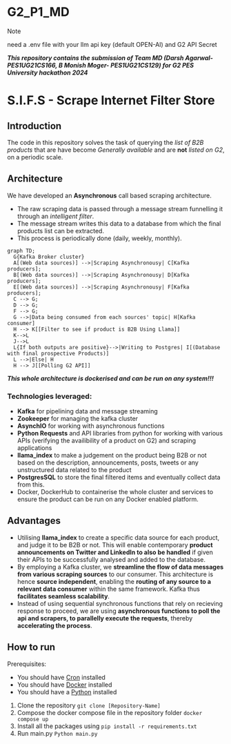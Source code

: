 # G2_P1_MD
> [!NOTE]  
> need a .env file with your llm api key (default OPEN-AI) and G2 API Secret



_**This repository contains the submission of Team MD (Darsh Agarwal-PES1UG21CS166, B Monish Moger- PES1UG21CS129) for G2 PES University hackathon 2024**_

# S.I.F.S - Scrape Internet Filter Store

## Introduction 
The code in this repository solves the task of querying the *list of B2B products* that are have become *Generally available* and are **not** *listed on G2*, on a periodic scale.

## Architecture
We have developed an **Asynchronous** call based scraping architecture. 
- The raw scraping data is passed through a message stream funnelling it through an _intelligent filter_.
- The message stream writes this data to a database from which the final products list can be extracted.
- This process is periodically done (daily, weekly, monthly).


```mermaid
graph TD;
  G{Kafka Broker cluster}
  A[(Web data sources)] -->|Scraping Asynchronousy| C[Kafka producers];
  B[(Web data sources)] -->|Scraping Asynchronousy| D[Kafka producers];
  E[(Web data sources)] -->|Scraping Asynchronousy| F[Kafka producers];
  C --> G;
  D --> G;
  F --> G;
  G -->|Data being consumed from each sources' topic| H[Kafka consumer]
  H --> K[[Filter to see if product is B2B Using Llama]]
  K-->L
  J-->L
  L{If both outputs are positive}-->|Writing to Postgres| I[(Database with final prospective Products)]
  L -->|Else| H
  H --> J[[Polling G2 API]]

```
_**This whole architecture is dockerised and can be run on any system!!!**_

### Technologies leveraged:
- **Kafka** for pipelining data and message streaming
- **Zookeeper** for managing the kafka cluster
- **AsynchIO** for working with asynchronous functions
- **Python Requests** and API libraries from python for working with various APIs (verifying the availibility of a product on G2) and scraping applications
- **llama_index** to make a judgement on the product being B2B or not based on the description, announcements, posts, tweets or any unstructured data related to the product
- **PostgresSQL** to store the final filtered items and eventually collect data from this.
- Docker, DockerHub to containerise the whole cluster and services to ensure the product can be run on any Docker enabled platform.

## Advantages
- Utilising **llama_index** to create a specific data source for each product, and judge it to be B2B or not. This will enable contemporary **product announcements on Twitter and LinkedIn to also be handled** if given their APIs to be successfully analysed and added to the database.
- By employing a Kafka cluster, we **streamline the flow of data messages from various scraping sources** to our consumer. This architecture is hence **source independent**, enabling the **routing of any source to a relevant data consumer** within the same framework. Kafka thus **facilitates seamless scalability**.
- Instead of using sequential synchronous functions that rely on recieving response to proceed, we are using **asynchronous functions to poll the api and scrapers, to parallelly execute the requests**, thereby **accelerating the process**.

## How to run
Prerequisites:
- You should have [Cron](https://cron-job.org/en/) installed
- You should have [Docker](https://www.docker.com) installed
- You should have a [Python](https://www.python.org) installed
1. Clone the repository ``` git clone [Repository-Name] ```
2. Compose the docker compose file in the repository folder ```docker compose up```
3. Install all the packages using ```pip install -r requirements.txt```
4. Run main.py  ```Python main.py```


